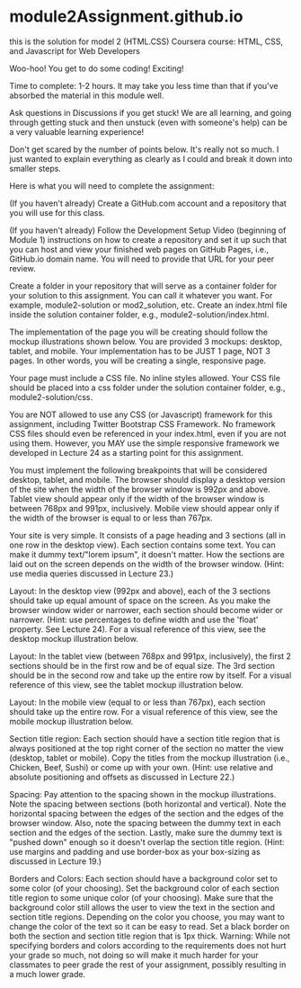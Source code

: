 # module2Assignment.github.io
this is the solution for model 2 (HTML.CSS)
Coursera course: HTML, CSS, and Javascript for Web Developers

Woo-hoo! You get to do some coding! Exciting!

Time to complete: 1-2 hours. It may take you less time than that if you've absorbed the material in this module well.

Ask questions in Discussions if you get stuck! We are all learning, and going through getting stuck and then unstuck (even with someone's help)
can be a very valuable learning experience!

Don't get scared by the number of points below. It's really not so much. I just wanted to explain everything as clearly 
as I could and break it down into smaller steps.

Here is what you will need to complete the assignment:

(If you haven't already) Create a GitHub.com account and a repository that you will use for this class.

(If you haven't already) Follow the Development Setup Video (beginning of Module 1) instructions on how to
create a repository and set it up such that you can host and view your finished web pages on GitHub Pages, i.e., GitHub.io domain name.
You will need to provide that URL for your peer review.

Create a folder in your repository that will serve as a container folder for your solution to this assignment. You can call it whatever you want.
For example, module2-solution or mod2_solution, etc. Create an index.html file inside the solution container folder, e.g., module2-solution/index.html.

The implementation of the page you will be creating should follow the mockup illustrations shown below. You are provided 3 mockups: desktop, tablet,
and mobile. Your implementation has to be JUST 1 page, NOT 3 pages. In other words, you will be creating a single, responsive page.

Your page must include a CSS file. No inline styles allowed. Your CSS file should be placed into a css folder under the solution container folder, e.g.,
module2-solution/css.

You are NOT allowed to use any CSS (or Javascript) framework for this assignment, including Twitter Bootstrap CSS Framework. No framework CSS files
should even be referenced in your index.html, even if you are not using them. However, you MAY use the simple responsive framework we developed in Lecture 24
as a starting point for this assignment.

You must implement the following breakpoints that will be considered desktop, tablet, and mobile. The browser should display a desktop version of
the site when the width of the browser window is 992px and above. Tablet view should appear only if the width of the browser window is between 768px and 991px, 
inclusively. Mobile view should appear only if the width of the browser is equal to or less than 767px.

Your site is very simple. It consists of a page heading and 3 sections (all in one row in the desktop view). Each section contains some text.
You can make it dummy text/"lorem ipsum", it doesn't matter. How the sections are laid out on the screen depends on the width of the browser window.
(Hint: use media queries discussed in Lecture 23.)

Layout: In the desktop view (992px and above), each of the 3 sections should take up equal amount of space on the screen. As you make the browser
window wider or narrower, each section should become wider or narrower. (Hint: use percentages to define width and use the 'float' property. See Lecture 24).
For a visual reference of this view, see the desktop mockup illustration below.

Layout: In the tablet view (between 768px and 991px, inclusively), the first 2 sections should be in the first row and be of equal size. The 3rd section 
should be in the second row and take up the entire row by itself. For a visual reference of this view, see the tablet mockup illustration below.

Layout: In the mobile view (equal to or less than 767px), each section should take up the entire row. For a visual reference of this view, see the
mobile mockup illustration below.

Section title region: Each section should have a section title region that is always positioned at the top right corner of the section no matter
the view (desktop, tablet or mobile). Copy the titles from the mockup illustration (i.e., Chicken, Beef, Sushi) or come up with your own.
(Hint: use relative and absolute positioning and offsets as discussed in Lecture 22.)

Spacing: Pay attention to the spacing shown in the mockup illustrations. Note the spacing between sections (both horizontal and vertical). Note the horizontal spacing between the edges of the section and the edges of the browser window. Also, note the spacing between the dummy text in each section and the edges of the section. Lastly, make sure the dummy text is "pushed down" enough so it doesn't overlap the section title region. (Hint: use margins and padding and use border-box as your box-sizing as discussed in Lecture 19.)

Borders and Colors: Each section should have a background color set to some color (of your choosing). Set the background color of each section title region to some unique color (of your choosing). Make sure that the background color still allows the user to view the text in the section and section title regions. Depending on the color you choose, you may want to change the color of the text so it can be easy to read. Set a black border on both the section and section title region that is 1px thick. Warning: While not specifying borders and colors according to the requirements does not hurt your grade so much, not doing so will make it much harder for your classmates to peer grade the rest of your assignment, 
possibly resulting in a much lower grade.
